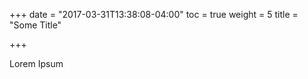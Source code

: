 +++
date = "2017-03-31T13:38:08-04:00"
toc = true
weight = 5
title = "Some Title"

+++

Lorem Ipsum
